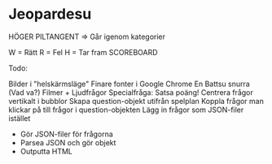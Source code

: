 Jeopardesu
==========

HÖGER PILTANGENT => Går igenom kategorier

W = Rätt
R = Fel
H = Tar fram SCOREBOARD




Todo:

Bilder i "helskärmsläge"
Finare fonter i Google Chrome
En Battsu snurra (Vad va?)
Filmer + Ljudfrågor
Specialfråga: Satsa poäng!
Centrera frågor vertikalt i bubblor
Skapa question-objekt utifrån spelplan
Koppla frågor man klickar på till frågor i question-objekten
Lägg in frågor som JSON-filer istället
- Gör JSON-filer för frågorna
- Parsea JSON och gör objekt
- Outputta HTML